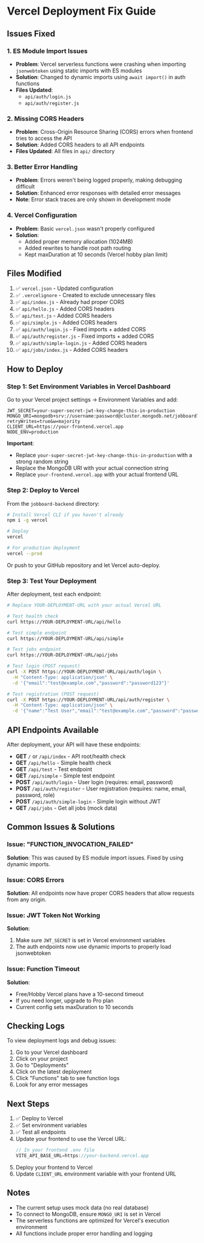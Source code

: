 # Vercel Deployment Fix Guide

## Issues Fixed

### 1. **ES Module Import Issues**
- **Problem**: Vercel serverless functions were crashing when importing `jsonwebtoken` using static imports with ES modules
- **Solution**: Changed to dynamic imports using `await import()` in auth functions
- **Files Updated**: 
  - `api/auth/login.js`
  - `api/auth/register.js`

### 2. **Missing CORS Headers**
- **Problem**: Cross-Origin Resource Sharing (CORS) errors when frontend tries to access the API
- **Solution**: Added CORS headers to all API endpoints
- **Files Updated**: All files in `api/` directory

### 3. **Better Error Handling**
- **Problem**: Errors weren't being logged properly, making debugging difficult
- **Solution**: Enhanced error responses with detailed error messages
- **Note**: Error stack traces are only shown in development mode

### 4. **Vercel Configuration**
- **Problem**: Basic `vercel.json` wasn't properly configured
- **Solution**: 
  - Added proper memory allocation (1024MB)
  - Added rewrites to handle root path routing
  - Kept maxDuration at 10 seconds (Vercel hobby plan limit)

## Files Modified

1. ✅ `vercel.json` - Updated configuration
2. ✅ `.vercelignore` - Created to exclude unnecessary files
3. ✅ `api/index.js` - Already had proper CORS
4. ✅ `api/hello.js` - Added CORS headers
5. ✅ `api/test.js` - Added CORS headers
6. ✅ `api/simple.js` - Added CORS headers
7. ✅ `api/auth/login.js` - Fixed imports + added CORS
8. ✅ `api/auth/register.js` - Fixed imports + added CORS
9. ✅ `api/auth/simple-login.js` - Added CORS headers
10. ✅ `api/jobs/index.js` - Added CORS headers

## How to Deploy

### Step 1: Set Environment Variables in Vercel Dashboard

Go to your Vercel project settings → Environment Variables and add:

```
JWT_SECRET=your-super-secret-jwt-key-change-this-in-production
MONGO_URI=mongodb+srv://username:password@cluster.mongodb.net/jobboard?retryWrites=true&w=majority
CLIENT_URL=https://your-frontend.vercel.app
NODE_ENV=production
```

**Important**: 
- Replace `your-super-secret-jwt-key-change-this-in-production` with a strong random string
- Replace the MongoDB URI with your actual connection string
- Replace `your-frontend.vercel.app` with your actual frontend URL

### Step 2: Deploy to Vercel

From the `jobboard-backend` directory:

```bash
# Install Vercel CLI if you haven't already
npm i -g vercel

# Deploy
vercel

# For production deployment
vercel --prod
```

Or push to your GitHub repository and let Vercel auto-deploy.

### Step 3: Test Your Deployment

After deployment, test each endpoint:

```bash
# Replace YOUR-DEPLOYMENT-URL with your actual Vercel URL

# Test health check
curl https://YOUR-DEPLOYMENT-URL/api/hello

# Test simple endpoint
curl https://YOUR-DEPLOYMENT-URL/api/simple

# Test jobs endpoint
curl https://YOUR-DEPLOYMENT-URL/api/jobs

# Test login (POST request)
curl -X POST https://YOUR-DEPLOYMENT-URL/api/auth/login \
  -H "Content-Type: application/json" \
  -d '{"email":"test@example.com","password":"password123"}'

# Test registration (POST request)
curl -X POST https://YOUR-DEPLOYMENT-URL/api/auth/register \
  -H "Content-Type: application/json" \
  -d '{"name":"Test User","email":"test@example.com","password":"password123","role":"user"}'
```

## API Endpoints Available

After deployment, your API will have these endpoints:

- **GET** `/` or `/api/index` - API root/health check
- **GET** `/api/hello` - Simple health check
- **GET** `/api/test` - Test endpoint
- **GET** `/api/simple` - Simple test endpoint
- **POST** `/api/auth/login` - User login (requires: email, password)
- **POST** `/api/auth/register` - User registration (requires: name, email, password, role)
- **POST** `/api/auth/simple-login` - Simple login without JWT
- **GET** `/api/jobs` - Get all jobs (mock data)

## Common Issues & Solutions

### Issue: "FUNCTION_INVOCATION_FAILED"
**Solution**: This was caused by ES module import issues. Fixed by using dynamic imports.

### Issue: CORS Errors
**Solution**: All endpoints now have proper CORS headers that allow requests from any origin.

### Issue: JWT Token Not Working
**Solution**: 
1. Make sure `JWT_SECRET` is set in Vercel environment variables
2. The auth endpoints now use dynamic imports to properly load jsonwebtoken

### Issue: Function Timeout
**Solution**: 
- Free/Hobby Vercel plans have a 10-second timeout
- If you need longer, upgrade to Pro plan
- Current config sets maxDuration to 10 seconds

## Checking Logs

To view deployment logs and debug issues:

1. Go to your Vercel dashboard
2. Click on your project
3. Go to "Deployments"
4. Click on the latest deployment
5. Click "Functions" tab to see function logs
6. Look for any error messages

## Next Steps

1. ✅ Deploy to Vercel
2. ✅ Set environment variables
3. ✅ Test all endpoints
4. Update your frontend to use the Vercel URL:
   ```javascript
   // In your frontend .env file
   VITE_API_BASE_URL=https://your-backend.vercel.app
   ```
5. Deploy your frontend to Vercel
6. Update `CLIENT_URL` environment variable with your frontend URL

## Notes

- The current setup uses mock data (no real database)
- To connect to MongoDB, ensure `MONGO_URI` is set in Vercel
- The serverless functions are optimized for Vercel's execution environment
- All functions include proper error handling and logging

